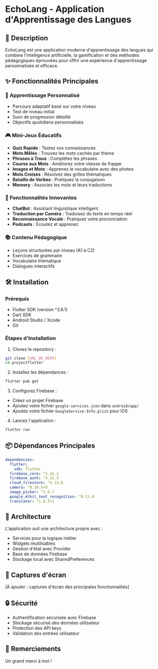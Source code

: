 # EchoLang - Application d'Apprentissage des Langues

## 📱 Description

EchoLang est une application moderne d'apprentissage des langues qui combine l'intelligence artificielle, la gamification et des méthodes pédagogiques éprouvées pour offrir une expérience d'apprentissage personnalisée et efficace.

## ✨ Fonctionnalités Principales

### 🎯 Apprentissage Personnalisé

- Parcours adaptatif basé sur votre niveau
- Test de niveau initial
- Suivi de progression détaillé
- Objectifs quotidiens personnalisés

### 🎮 Mini-Jeux Éducatifs

- **Quiz Rapide** : Testez vos connaissances
- **Mots Mêlés** : Trouvez les mots cachés par thème
- **Phrases à Trous** : Complétez les phrases
- **Course aux Mots** : Améliorez votre vitesse de frappe
- **Images et Mots** : Apprenez le vocabulaire avec des photos
- **Mots Croisés** : Résolvez des grilles thématiques
- **Bataille de Verbes** : Pratiquez la conjugaison
- **Memory** : Associez les mots et leurs traductions

### 🤖 Fonctionnalités Innovantes

- **ChatBot** : Assistant linguistique intelligent
- **Traduction par Caméra** : Traduisez du texte en temps réel
- **Reconnaissance Vocale** : Pratiquez votre prononciation
- **Podcasts** : Écoutez et apprenez

### 📚 Contenu Pédagogique

- Leçons structurées par niveau (A1 à C2)
- Exercices de grammaire
- Vocabulaire thématique
- Dialogues interactifs

## 🛠️ Installation

### Prérequis

- Flutter SDK (version ^3.6.1)
- Dart SDK
- Android Studio / Xcode
- Git

### Étapes d'Installation

1. Clonez le repository :

```bash
git clone [URL_DU_REPO]
cd projectflutter
```

2. Installez les dépendances :

```bash
flutter pub get
```

3. Configurez Firebase :

- Créez un projet Firebase
- Ajoutez votre fichier `google-services.json` dans `android/app/`
- Ajoutez votre fichier `GoogleService-Info.plist` pour iOS

4. Lancez l'application :

```bash
flutter run
```

## 📦 Dépendances Principales

```yaml
dependencies:
  flutter:
    sdk: flutter
  firebase_core: ^2.24.2
  firebase_auth: ^4.15.3
  cloud_firestore: ^4.13.6
  camera: ^0.10.5+9
  image_picker: ^1.0.7
  google_mlkit_text_recognition: ^0.11.0
  translator: ^1.0.3+1
```

## 🎨 Architecture

L'application suit une architecture propre avec :

- Services pour la logique métier
- Widgets réutilisables
- Gestion d'état avec Provider
- Base de données Firebase
- Stockage local avec SharedPreferences

## 📱 Captures d'écran

[À ajouter : captures d'écran des principales fonctionnalités]

## 🔒 Sécurité

- Authentification sécurisée avec Firebase
- Stockage sécurisé des données utilisateur
- Protection des API keys
- Validation des entrées utilisateur

## 🙏 Remerciements

Un grand merci à moi !
